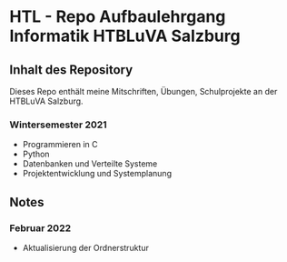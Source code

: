 # HTL - Repo Aufbaulehrgang Informatik HTBLuVA Salzburg

## Inhalt des Repository

Dieses Repo enthält meine Mitschriften, Übungen, Schulprojekte an der HTBLuVA Salzburg.

### Wintersemester 2021

- Programmieren in C
- Python
- Datenbanken und Verteilte Systeme
- Projektentwicklung und Systemplanung

## Notes

### Februar 2022

 - Aktualisierung der Ordnerstruktur